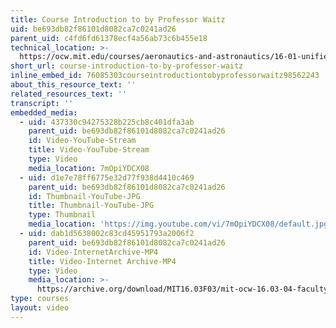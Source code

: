 ```yaml
---
title: Course Introduction to by Professor Waitz
uid: be693db82f86101d8082ca7c0241ad26
parent_uid: c4fd6fd61378ecf4a56ab73c6b455e18
technical_location: >-
  https://ocw.mit.edu/courses/aeronautics-and-astronautics/16-01-unified-engineering-i-ii-iii-iv-fall-2005-spring-2006/syllabus/course-introduction-to-by-professor-waitz
short_url: course-introduction-to-by-professor-waitz
inline_embed_id: 76085303courseintroductiontobyprofessorwaitz98562243
about_this_resource_text: ''
related_resources_text: ''
transcript: ''
embedded_media:
  - uid: 437330c94275328b225cb8c401dfa3ab
    parent_uid: be693db82f86101d8082ca7c0241ad26
    id: Video-YouTube-Stream
    title: Video-YouTube-Stream
    type: Video
    media_location: 7mOpiYDCX08
  - uid: d1e7e78ff6775e32d77f938d4410c469
    parent_uid: be693db82f86101d8082ca7c0241ad26
    id: Thumbnail-YouTube-JPG
    title: Thumbnail-YouTube-JPG
    type: Thumbnail
    media_location: 'https://img.youtube.com/vi/7mOpiYDCX08/default.jpg'
  - uid: dab1d5638002c83cd45951793a2006f2
    parent_uid: be693db82f86101d8082ca7c0241ad26
    id: Video-InternetArchive-MP4
    title: Video-Internet Archive-MP4
    type: Video
    media_location: >-
      https://archive.org/download/MIT16.03F03/mit-ocw-16.03-04-facultyint-waitz-06apr2004-220k.mp4
type: courses
layout: video
---
```

